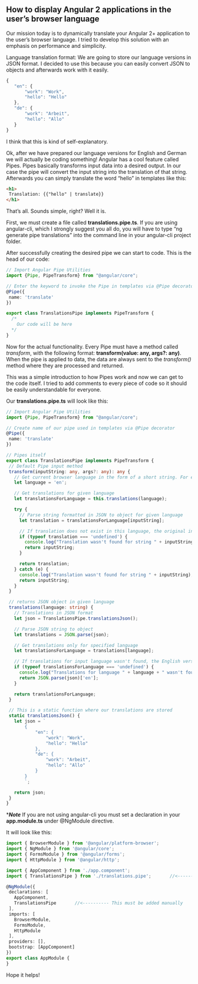## How to display Angular 2 applications in the user’s browser language

Our mission today is to dynamically translate your Angular 2+ application to the user’s browser language. I tried to develop this solution with an emphasis on performance and simplicity. 

Language translation format:
We are going to store our language versions in JSON format. I decided to use this because you can easily convert JSON to objects and afterwards work with it easily.

```javascript
{
   "en": {
       "work": "Work",
       "hello": "Hello"
   },
   "de": {
       "work": "Arbeit",
       "hello": "Allo"
   }
}
```

I think that this is kind of self-explanatory.

Ok, after we have prepared our language versions for English and German we will actually be coding something! Angular has a cool feature called Pipes. Pipes basically transforms input data into a desired output. In our case the pipe will convert the input string into the translation of that string. 
Afterwards you can simply translate the word “hello” in templates like this:

```html
<h1>
 Translation: {{"hello" | translate}}
</h1>
```
That’s all. Sounds simple, right? Well it is.

First, we must create a file called **translations.pipe.ts**. If you are using angular-cli, which I strongly suggest you all do, you will have to type “ng generate pipe translations” into the command line in your angular-cli project folder.

After successfully creating the desired pipe we can start to code. This is the head of our code: 
```typescript
// Import Angular Pipe Utilities
import {Pipe, PipeTransform} from "@angular/core";

// Enter the keyword to invoke the Pipe in templates via @Pipe decorator
@Pipe({
 name: 'translate'
})

export class TranslationsPipe implements PipeTransform {
  /*
    Our code will be here
  */
}
```

Now for the actual functionality.
Every Pipe must have a method called *transform*, with the following format: **transform(value: any, args?: any)**. When the pipe is applied to data, the data are always sent to the *transform()* method where they are processed and returned. 

This was a simple introduction to how Pipes work and now we can get to the code itself.
I tried to add comments to every piece of code so it should be easily understandable for everyone.

Our **translations.pipe.ts** will look like this:

```typescript
// Import Angular Pipe Utilities
import {Pipe, PipeTransform} from "@angular/core";

// Create name of our pipe used in templates via @Pipe decorator
@Pipe({
 name: 'translate'
})

// Pipes itself
export class TranslationsPipe implements PipeTransform {
 // Default Pipe input method
 transform(inputString: any, args?: any): any {
   // Get current browser language in the form of a short string. For example 'en', 'fr' etc.
   let language = 'en';

   // Get translations for given language
   let translationsForLanguage = this.translations(language);

   try {
     // Parse string formatted in JSON to object for given language
     let translation = translationsForLanguage[inputString];

     // If translation does not exist in this language, the original input string is returned
     if (typeof translation === 'undefined') {
       console.log("Translation wasn't found for string " + inputString);
       return inputString;
     }

     return translation;
   } catch (e) {
     console.log("Translation wasn't found for string " + inputString);
     return inputString;
   }
 }

 // returns JSON object in given language
 translations(language: string) {
   // Translations in JSON format
   let json = TranslationsPipe.translationsJson();

   // Parse JSON string to object
   let translations = JSON.parse(json);

   // Get translations only for specified language
   let translationsForLanguage = translations[language];

   // If translations for input language wasn't found, the English version is returned
   if (typeof translationsForLanguage === 'undefined') {
     console.log("Translations for language " + language + " wasn't found.");
     return JSON.parse(json)['en'];
   }

   return translationsForLanguage;
 }

 // This is a static function where our translations are stored
 static translationsJson() {
   let json = `
       {
           "en": {
               "work": "Work",
               "hello": "Hello"
           },
           "de": {
               "work": "Arbeit",
               "hello": "Allo"
           }
       }
       `;

   return json;
 }
}
```

******Note*****
If you are not using angular-cli you must set a declaration in your **app.module.ts** under @NgModule directive.

It will look like this:
```typescript
import { BrowserModule } from '@angular/platform-browser';
import { NgModule } from '@angular/core';
import { FormsModule } from '@angular/forms';
import { HttpModule } from '@angular/http';

import { AppComponent } from './app.component';
import { TranslationsPipe } from './translations.pipe';       //<---------- This must be added manually

@NgModule({
 declarations: [
   AppComponent,
   TranslationsPipe       //<---------- This must be added manually
 ],
 imports: [
   BrowserModule,
   FormsModule,
   HttpModule
 ],
 providers: [],
 bootstrap: [AppComponent]
})
export class AppModule {
}
```

Hope it helps!

